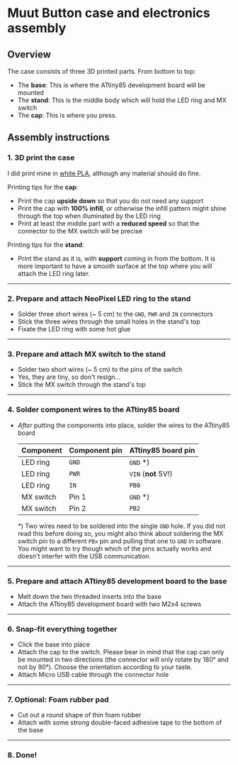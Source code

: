 # Muut Button case and electronics assembly

## Overview

The case consists of three 3D printed parts. From bottom to top:

  * The **base**: This is where the ATtiny85 development board will be mounted
  * The **stand**: This is the middle body which will hold the LED ring and MX switch
  * The **cap**: This is where you press.

## Assembly instructions

### 1. 3D print the case

I did print mine in [white PLA](https://www.dasfilament.de/filament-spulen/pla-1-75-mm/349/pla-filament-1-75-mm-tonweiss-matt?c=11), although any material should do fine.

Printing tips for the **cap**:

* Print the cap **upside down** so that you do not need any support
* Print the cap with **100% infill**, or otherwise the infill pattern might shine through the top when illuminated by the LED ring
* Print at least the middle part with a **reduced speed** so that the connector to the MX switch will be precise

Printing tips for the **stand**:

* Print the stand as it is, with **support** coming in from the bottom. It is more important to have a smooth surface at the top where you will attach the LED ring later.

---

### 2. Prepare and attach NeoPixel LED ring to the stand

* Solder three short wires (~ 5 cm) to the `GND`, `PWR` and `IN` connectors
* Stick the three wires through the small holes in the stand's top
* Fixate the LED ring with some hot glue

---

### 3. Prepare and attach MX switch to the stand

* Solder two short wires (~ 5 cm) to the pins of the switch
* Yes, they are tiny, so don't resign...
* Stick the MX switch through the stand's top

---

### 4. Solder component wires to the ATtiny85 board

* _After_ putting the components into place, solder the wires to the ATtiny85 board

  | Component | Component pin | ATtiny85 board pin  |
  | --------- | ------------- | ------------------- |
  | LED ring  | `GND`         | `GND` *)            |
  | LED ring  | `PWR`         | `VIN` (**not** 5V!) |
  | LED ring  | `IN`          | `PB0`               |
  | MX switch | Pin 1         | `GND` *)            |
  | MX switch | Pin 2         | `PB2`               |

  *) Two wires need to be soldered into the single `GND` hole. If you did not read this before doing so, you might also think about soldering the MX switch pin to a different `PBx` pin and pulling that one to `GND` in software. You might want to try though which of the pins actually works and doesn't interfer with the USB communication.

---

### 5. Prepare and attach ATtiny85 development board to the base

* Melt down the two threaded inserts into the base
* Attach the ATtiny85 development board with two M2x4 screws

---

### 6. Snap-fit everything together

* Click the base into place
* Attach the cap to the switch. Please bear in mind that the cap can only be mounted in two directions (the connector will only rotate by 180° and not by 90°). Choose the orientation according to your taste.
* Attach Micro USB cable through the connector hole

---

### 7. Optional: Foam rubber pad

* Cut out a round shape of thin foam rubber
* Attach with some strong double-faced adhesive tape to the bottom of the base

---

### 8. Done!
